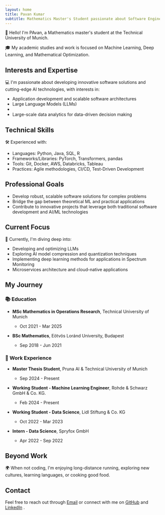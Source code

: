 ```yaml
---
layout: home
title: Pavan Kumar
subtitle: Mathematics Master's Student passionate about Software Engineering, AI, and Machine Learning
---
```


👋 Hello! I'm PAvan, a Mathematics master's student at the Technical University of Munich.

🎓 My academic studies and work is focused on Machine Learning, Deep Learning, and Mathematical Optimization.

## Interests and Expertise

💻 I'm passionate about developing innovative software solutions and cutting-edge AI technologies, with interests in:

- Application development and scalable software architectures
- Large Language Models (LLMs)
- 
- Large-scale data analytics for data-driven decision making

## Technical Skills

🛠️ Experienced with:

- Languages: Python, Java, SQL, R
- Frameworks/Libraries: PyTorch, Transformers, pandas
- Tools: Git, Docker, AWS, Databricks, Tableau
- Practices: Agile methodologies, CI/CD, Test-Driven Development

## Professional Goals

- Develop robust, scalable software solutions for complex problems
- Bridge the gap between theoretical ML and practical applications
- Contribute to innovative projects that leverage both traditional software development and AI/ML technologies

## Current Focus

🌱 Currently, I'm diving deep into:

- Developing and optimizing LLMs
- Exploring AI model compression and quantization techniques
- Implementing deep learning methods for applications in Spectrum Monitoring
- Microservices architecture and cloud-native applications

## My Journey

### 📚 Education

- **MSc Mathematics in Operations Research**, Technical University of Munich
  - Oct 2021 - Mar 2025

- **BSc Mathematics**, Eötvös Loránd University, Budapest
  - Sep 2018 - Jun 2021

### 💼 Work Experience

- **Master Thesis Student**, Pruna AI & Technical University of Munich
  - Sep 2024 - Present

- **Working Student - Machine Learning Engineer**, Rohde & Schwarz GmbH & Co. KG.
  - Feb 2024 - Present

- **Working Student - Data Science**, Lidl Stiftung & Co. KG
  - Oct 2022 - Mar 2023

- **Intern - Data Science**, Spryfox GmbH
  - Apr 2022 - Sep 2022

## Beyond Work

🌍 When not coding, I'm enjoying long-distance running, exploring new cultures, learning languages, or cooking good food.

## Contact

Feel free to reach out through [Email](pavanln049@gmail.com) or connect with me on [GitHub](https://github.com/Pavan-AIML/) and [LinkedIn](www.linkedin.com/in/kumar-pavan/) .
